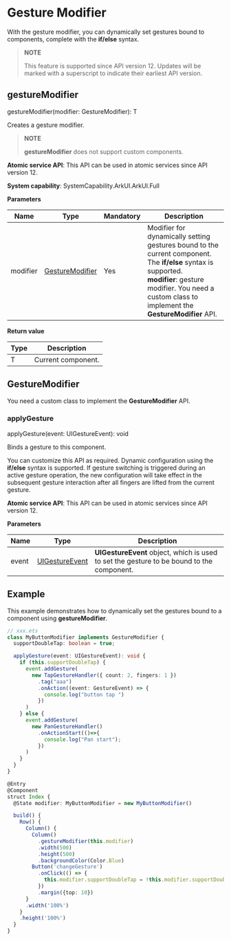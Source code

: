 # Gesture Modifier

With the gesture modifier, you can dynamically set gestures bound to components, complete with the **if/else** syntax.

>  **NOTE**
>
>  This feature is supported since API version 12. Updates will be marked with a superscript to indicate their earliest API version.

## gestureModifier

gestureModifier(modifier: GestureModifier): T

Creates a gesture modifier.

>  **NOTE**
>
>  **gestureModifier** does not support custom components.

**Atomic service API**: This API can be used in atomic services since API version 12.

**System capability**: SystemCapability.ArkUI.ArkUI.Full

**Parameters**

| Name  | Type                 | Mandatory| Description                                                        |
| -------- | --------------------- | ---- | ------------------------------------------------------------ |
| modifier | [GestureModifier](#gesturemodifier-1) | Yes  | Modifier for dynamically setting gestures bound to the current component. The **if/else** syntax is supported.<br>**modifier**: gesture modifier. You need a custom class to implement the **GestureModifier** API.|

**Return value**

| Type| Description|
| -------- | -------- |
| T | Current component.|

## GestureModifier

You need a custom class to implement the **GestureModifier** API.

### applyGesture
applyGesture(event: UIGestureEvent): void

Binds a gesture to this component.

You can customize this API as required. Dynamic configuration using the **if/else** syntax is supported. If gesture switching is triggered during an active gesture operation, the new configuration will take effect in the subsequent gesture interaction after all fingers are lifted from the current gesture.

**Atomic service API**: This API can be used in atomic services since API version 12.

**Parameters**

| Name           | Type                                       | Description                                      |
| ------------- | ----------------------------------------  | ---------------------------------------- |
| event        | [UIGestureEvent](./ts-uigestureevent.md#uigestureevent) |  **UIGestureEvent** object, which is used to set the gesture to be bound to the component.     |

## Example

This example demonstrates how to dynamically set the gestures bound to a component using **gestureModifier**.

```ts
// xxx.ets
class MyButtonModifier implements GestureModifier {
  supportDoubleTap: boolean = true;

  applyGesture(event: UIGestureEvent): void {
    if (this.supportDoubleTap) {
      event.addGesture(
        new TapGestureHandler({ count: 2, fingers: 1 })
          .tag("aaa")
          .onAction((event: GestureEvent) => {
            console.log("button tap ")
          })
      )
    } else {
      event.addGesture(
        new PanGestureHandler()
          .onActionStart(()=>{
            console.log("Pan start");
          })
      )
    }
  }
}

@Entry
@Component
struct Index {
  @State modifier: MyButtonModifier = new MyButtonModifier()

  build() {
    Row() {
      Column() {
        Column()
          .gestureModifier(this.modifier)
          .width(500)
          .height(500)
          .backgroundColor(Color.Blue)
        Button('changeGesture')
          .onClick(() => {
            this.modifier.supportDoubleTap = !this.modifier.supportDoubleTap;
          })
          .margin({top: 10})
      }
      .width('100%')
    }
    .height('100%')
  }
}
```

